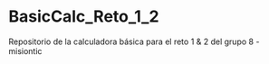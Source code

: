 # BasicCalc_Reto_1_2
Repositorio de la calculadora básica para el reto 1 &amp; 2 del grupo 8 - misiontic
